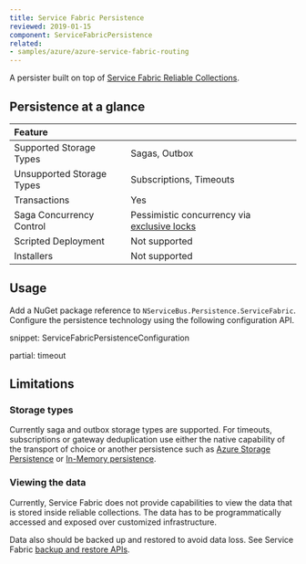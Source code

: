 ```yaml
---
title: Service Fabric Persistence
reviewed: 2019-01-15
component: ServiceFabricPersistence
related:
- samples/azure/azure-service-fabric-routing
---
```


A persister built on top of [Service Fabric Reliable Collections](https://docs.microsoft.com/en-us/azure/service-fabric/service-fabric-reliable-services-reliable-collections).


## Persistence at a glance

|Feature                    |   |
|:---                       |---
|Supported Storage Types    |Sagas, Outbox
|Unsupported Storage Types  |Subscriptions, Timeouts
|Transactions               |Yes
|Saga Concurrency Control   |Pessimistic concurrency via [exclusive locks](https://docs.microsoft.com/en-us/azure/service-fabric/service-fabric-reliable-services-reliable-collections-transactions-locks#locks)
|Scripted Deployment        |Not supported
|Installers                 |Not supported


## Usage

Add a NuGet package reference to `NServiceBus.Persistence.ServiceFabric`. Configure the persistence technology using the following configuration API.

snippet: ServiceFabricPersistenceConfiguration

partial: timeout

## Limitations


### Storage types

Currently saga and outbox storage types are supported. For timeouts, subscriptions or gateway deduplication use either the native capability of the transport of choice or another persistence such as [Azure Storage Persistence](/persistence/azure-storage) or [In-Memory persistence](/persistence/in-memory/).


### Viewing the data

Currently, Service Fabric does not provide capabilities to view the data that is stored inside reliable collections. The data has to be programmatically accessed and exposed over customized infrastructure.

Data also should be backed up and restored to avoid data loss. See Service Fabric [backup and restore APIs](https://docs.microsoft.com/en-us/azure/service-fabric/service-fabric-reliable-services-backup-restore).
